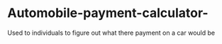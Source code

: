 # Automobile-payment-calculator-
Used to individuals to figure out what there payment on a car would be
